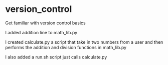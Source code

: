 # version_control
Get familiar with version control basics

I added addition line to math_lib.py

I created calculate.py a script that take in two numbers from a user and
then performs the addition and division functions in math_lib.py

I also added a run.sh script just calls calculate.py
